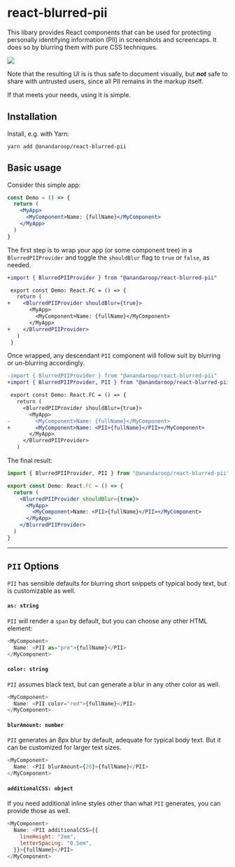 # react-blurred-pii

This libary provides React components that can be used for protecting personally identifying information (PII) in screenshots and screencaps. It does so by blurring them with pure CSS techniques.

<img src="https://user-images.githubusercontent.com/140521/119067134-629ffe80-b9af-11eb-84dd-da16ae54a7f1.gif" />

Note that the resulting UI is is thus safe to document visually, but _**not**_ safe to share with untrusted users, since all PII remains in the markup itself.

If that meets your needs, using it is simple.

## Installation

Install, e.g. with Yarn:

```
yarn add @anandaroop/react-blurred-pii
```

## Basic usage

Consider this simple app:

```jsx
const Demo = () => {
  return (
    <MyApp>
      <MyComponent>Name: {fullName}</MyComponent>
    </MyApp>
  )
}
```

The first step is to wrap your app (or some component tree) in a `BlurredPIIProvider` and toggle the `shouldBlur` flag to `true` or `false`, as needed.

```diff
+import { BlurredPIIProvider } from "@anandaroop/react-blurred-pii"

 export const Demo: React.FC = () => {
   return (
+    <BlurredPIIProvider shouldBlur={true}>
       <MyApp>
         <MyComponent>Name: {fullName}</MyComponent>
       </MyApp>
+    </BlurredPIIProvider>
   )
 }
```

Once wrapped, any descendant `PII` component will follow suit by blurring or un-blurring accordingly.

```diff
-import { BlurredPIIProvider } from "@anandaroop/react-blurred-pii"
+import { BlurredPIIProvider, PII } from "@anandaroop/react-blurred-pii"

 export const Demo: React.FC = () => {
   return (
     <BlurredPIIProvider shouldBlur={true}>
       <MyApp>
-        <MyComponent>Name: {fullName}</MyComponent>
+        <MyComponent>Name: <PII>{fullName}</PII></MyComponent>
       </MyApp>
     </BlurredPIIProvider>
   )
```

The final result:

```jsx
import { BlurredPIIProvider, PII } from "@anandaroop/react-blurred-pii"

export const Demo: React.FC = () => {
  return (
    <BlurredPIIProvider shouldBlur={true}>
      <MyApp>
        <MyComponent>Name: <PII>{fullName}</PII></MyComponent>
      </MyApp>
    </BlurredPIIProvider>
  )
}
```

---

## `PII` Options

`PII` has sensible defaults for blurring short snippets of typical body text, but is customizable as well.

#### `as: string`

`PII` will render a `span` by default, but you can choose any other HTML element:

```js
<MyComponent>
  Name: <PII as="pre">{fullName}</PII>
</MyComponent>
```

#### `color: string`

`PII` assumes black text, but can generate a blur in any other color as well.

```js
<MyComponent>
  Name: <PII color="red">{fullName}</PII>
</MyComponent>
```

#### `blurAmount: number`

`PII` generates an 8px blur by default, adequate for typical body text. But it can be customized for larger text sizes.

```js
<MyComponent>
  Name: <PII blurAmount={20}>{fullName}</PII>
</MyComponent>
```

#### `additionalCSS: object`

If you need additional inline styles other than what `PII` generates, you can provide those as well.

```js
<MyComponent>
  Name: <PII additionalCSS={{
    lineHeight: "2em",
    letterSpacing: "0.5em",
  }}>{fullName}</PII>
</MyComponent>
```


